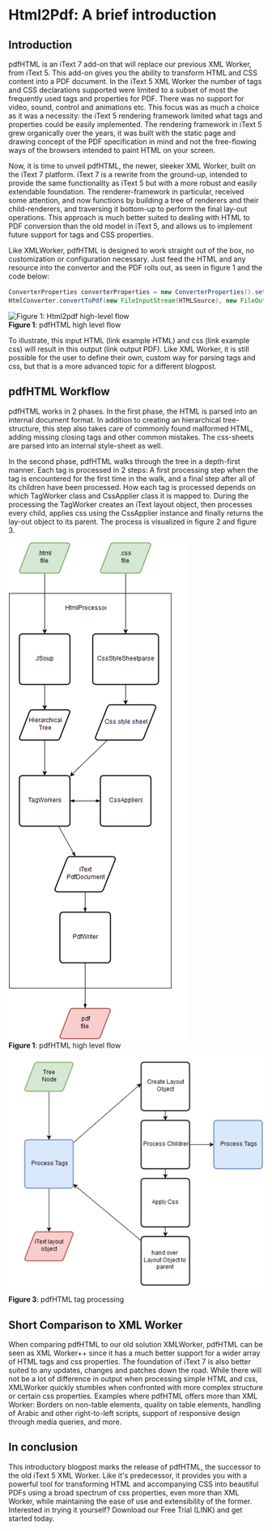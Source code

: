 # Html2Pdf: A brief introduction

## Introduction
pdfHTML is an iText 7 add-on that will replace our previous XML Worker, from iText 5. This add-on gives you the ability to transform HTML and CSS content into a PDF document. In the iText 5 XML Worker the number of tags and CSS declarations supported were limited to a subset of most the frequently used tags and properties for PDF. There was no support for video, sound, control and animations etc. This focus was as much a choice as it was a necessity: the iText 5 rendering framework limited what tags and properties could be easily implemented. The rendering framework in iText 5 grew organically over the years, it was built with the static page and drawing concept of the PDF specification in mind and not the free-flowing ways of the browsers intended to paint HTML on your screen.


Now, it is time to unveil pdfHTML, the newer, sleeker XML Worker, built on the iText 7 platform. iText 7 is a rewrite from the ground-up, intended to provide the same functionality as iText 5 but with a more robust and easily extendable foundation. The renderer-framework in particular, received some attention, and now functions by building a tree of renderers and their child-renderers, and traversing it bottom-up to perform the final lay-out operations. This approach is much better suited to dealing with HTML to PDF conversion than the old model in iText 5, and allows us to implement future support for tags and CSS properties.


Like XMLWorker, pdfHTML is designed to work straight out of the box, no customization or configuration necessary. Just feed the HTML and any resource into the convertor and the PDF rolls out, as seen in figure 1 and the code below:


```java
ConverterProperties converterProperties = new ConverterProperties().setBaseUri(resoureLocation);
HtmlConverter.convertToPdf(new FileInputStream(HTMLSource), new FileOutputStream(pdfDestination), converterProperties);
```

![Figure 1: Html2pdf high-level flow][high_flow]  
**Figure 1**: pdfHTML high level flow

To illustrate, this input HTML (link example HTML) and css (link example css) will result in this output (link output PDF). Like XML Worker, it is still possible for the user to define their own, custom way for parsing tags and css, but that is a more advanced topic for a different blogpost.

## pdfHTML Workflow
pdfHTML works in 2 phases. In the first phase, the HTML is parsed into an internal document format. In addition to creating an hierarchical tree-structure, this step also takes care of commonly found malformed HTML, adding missing closing tags and other common mistakes. The css-sheets are parsed into an internal style-sheet as well.

In the second phase, pdfHTML walks through the tree in a depth-first manner. Each tag is processed in 2 steps: A first processing step when the tag is encountered for the first time in the walk, and a final step after all of its children have been processed. How each tag is processed depends on which TagWorker class and CssApplier class it is mapped to. During the processing the TagWorker creates an iText layout object, then processes every child, applies css using the CssApplier instance and finally returns the lay-out object to its parent. The process is visualized in figure 2 and figure 3.

![Figure 2: Html2pdf internal flow][internal_flow]  
**Figure 1**: pdfHTML high level flow

![Figure 3: Html2pdf tag processing flow][tag_processing]  
**Figure 3**: pdfHTML tag processing

## Short Comparison to XML Worker
When comparing pdfHTML to our old solution XMLWorker, pdfHTML can be seen as XML Worker++ since it has a much better support for a wider array of HTML tags and css properties. The foundation of iText 7 is also better suited to any updates, changes and patches down the road. While there will not be a lot of difference in output when processing simple HTML and css, XMLWorker quickly stumbles when confronted with more complex structure or certain css properties. Examples where pdfHTML offers more than XML Worker: Borders on non-table elements, quality on table elements, handling of Arabic and other right-to-left scripts, support of responsive design through media queries, and more.

## In conclusion
This introductory blogpost marks the release of pdfHTML, the successor to the old iText 5 XML Worker. Like it's predecessor, it provides you with a powerful tool for transforming HTML and accompanying CSS into beautiful PDFs using a broad spectrum of css properties, even more than XML Worker, while maintaining the ease of use and extensibility of the former.
Interested in trying it yourself? Download our Free Trial (LINK) and get started today.

[high_flow]: Images/Html2Pdf_Flow.png "High Level flow"

[internal_flow]: Images/Blogpost_overview_internal_flow.png "Internal flow"

[tag_processing]: Images/Blogpost_overview_flow_tagProcessing.png "Tag processing flow"

